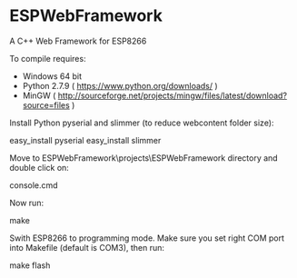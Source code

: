 # ESPWebFramework
A C++ Web Framework for ESP8266

To compile requires:
- Windows 64 bit
- Python 2.7.9 ( https://www.python.org/downloads/ )
- MinGW ( http://sourceforge.net/projects/mingw/files/latest/download?source=files )

Install Python pyserial and slimmer (to reduce webcontent folder size):

  easy_install pyserial
  easy_install slimmer

Move to ESPWebFramework\projects\ESPWebFramework directory and double click on:

  console.cmd

Now run:

  make
  
Swith ESP8266 to programming mode. Make sure you set right COM port into Makefile (default is COM3), then run:

  make flash

